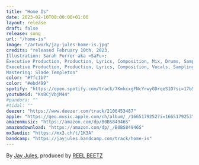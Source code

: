 ```yaml
---
title: "Home Is"
date: 2023-02-10T08:00:00+01:00
layout: release
draft: false
release: song
url: "/home-is"
image: "/artwork/jay-jules-home-is.jpg"
credits: "released February 10th, 2023,
Illustration: Sarah Furrer aka «SaFu»;
Executive Production, Production, Lyrics, Composition, Mix, Drums, Sampling, Bass, Keys, Percussion: REEL BEETZ;
Executive Production, Production, Lyrics, Composition, Vocals, Sampling, Bass, Keys, Guitars, Percussion: Jay Jules;
Mastering: Slade Templeton"
color: "#7fc1b7"
color: "#ebd499"
spotify: "https://open.spotify.com/track/7KmkcxgFNcYrwyGDrqeS1D?si=17b5a899b0eb413f"
youtubeid: "KsBCjVbjM44"
#pandora: ""
#tidal: ""
deezer: "https://www.deezer.com/track/2106453487"
apple: "https://geo.music.apple.com/ch/album/_/1665179252?i=1665179253"
amazonmusic: "https://amazon.com/dp/B0BS84946S"
amazondownload: "https://amazon.com/dp/_/B0BS84946S"
mx3audio: "https://mx3.ch/t/1K3A"
bandcamp: "https://jayjules.bandcamp.com/track/home-is"
---
```


By [Jay Jules](https://jayjules.net), produced by [REEL BEETZ](https://reelbeetz.ch)